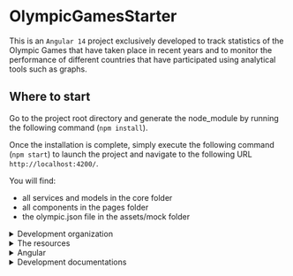# OlympicGamesStarter

This is an `Angular 14` project exclusively developed to track statistics of the Olympic Games that have taken place in recent years and to monitor the performance of different countries that have participated using analytical tools such as graphs.

## Where to start

Go to the project root directory and generate the node_module by running the following command (`npm install`).

Once the installation is complete, simply execute the following command (`npm start`) to launch the project and navigate to the following URL `http://localhost:4200/`.

You will find:

- all services and models in the core folder
- all components in the pages folder
- the olympic.json file in the assets/mock folder

<details>
  <summary>Development organization</summary>

## Kanban

<img src='/src/assets/images/Kanban.png' width='500'/>

After reading the specifications, we create a ticket for each required functionality of the application. The first numbering is based on a part of the application and the second concerns its content.

This means that `one ticket` corresponds to `one branch`.

Of course, the number of tickets varies depending on the development (addition of functionalities, encountered bugs, and necessary improvements).

This results in the following `tree structure` as the development progresses.

<img src='/src/assets/images/branch-git.png' width='500'/>

It is important to write a commit message explaining the modifications made.

</details>

<details>
  <summary>The resources</summary>

You will notice through the project architecture that all external resources to the components are located in the core folder:

- `The services` are used to share logic between the components of the application and therefore can be injected into other classes to maintain the application over time, since they act as support for the components. In the context of the application, it is mainly used to access the list of objects present in the JSON file.

- `The models` are used to describe the structure of the application's data in order to perform typing on TypeScript classes. They also serve as support to facilitate code comprehension since they describe the structure of the data used, and they can also prevent type and data errors.

</details>

<details>
  <summary>Angular</summary>

This framework is popular for the `SPA (Single Page Application)`, which allows offering a unique user experience since the interface is generated by loading dynamic or asynchronous content, unlike a classic website that generates its content all at once.

<img src='src/assets/images/SPA_vs_website.png' width='500'/>

## RxJS

`RxJS` is a reactive programming library that is often used with Angular. It allows for managing asynchronous data flows such as user interface events or HTTP requests.

The main challenge of application development relies on RxJS `Observables` to emit data sources `synchronously or asynchronously`, allowing any component to receive data at any desired time, such as during the use of a service.

Of course, to receive information, the `Observable` will subscribe to receive the desired data and thus leak from memory, which is where `Subjects` and `Subscriptions` come in to perform unsubscription.

By combining these elements, it is possible to create controlled data streams and perform tasks such as managing subscriptions, managing errors, and terminating data streams cleanly and efficiently.

</details>

<details>
  <summary>Development documentations</summary>

| Technology |                  Link                  |
| :--------- | :------------------------------------: |
| Angular    |        https://angular.io/docs         |
| Bootstrap  |   https://getbootstrap.com/docs/5.2    |
| Chart.js   |  https://www.chartjs.org/docs/3.4.0/   |
| ng2-charts | https://valor-software.com/ng2-charts/ |

</details>
